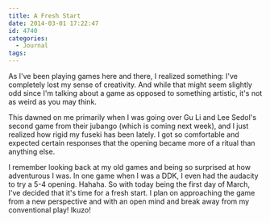 ```yaml
---
title: A Fresh Start
date: 2014-03-01 17:22:47
id: 4740
categories:
  - Journal
tags:
---
```


As I've been playing games here and there, I realized something: I've completely lost my sense of creativity. And while that might seem slightly odd since I'm talking about a game as opposed to something artistic, it's not as weird as you may think.

This dawned on me primarily when I was going over Gu Li and Lee Sedol's second game from their jubango (which is coming next week), and I just realized how rigid my fuseki has been lately. I got so comfortable and expected certain responses that the opening became more of a ritual than anything else.

I remember looking back at my old games and being so surprised at how adventurous I was. In one game when I was a DDK, I even had the audacity to try a 5-4 opening. Hahaha. So with today being the first day of March, I've decided that it's time for a fresh start. I plan on approaching the game from a new perspective and with an open mind and break away from my conventional play! Ikuzo!
